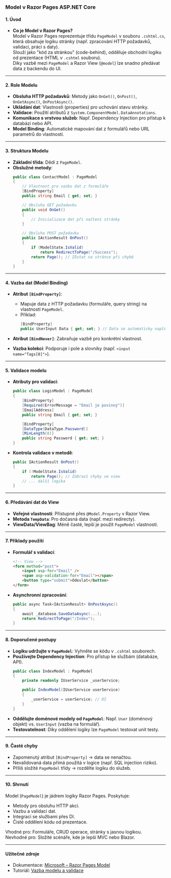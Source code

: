 
### Model v Razor Pages ASP.NET Core

#### **1. Úvod**  

- **Co je Model v Razor Pages?**  
  Model v Razor Pages reprezentuje třídu `PageModel` v souboru `.cshtml.cs`, která obsahuje logiku stránky (např. zpracování HTTP požadavků, validaci, práci s daty).  
  Slouží jako "kód za stránkou" (code-behind), odděluje obchodní logiku od prezentace (HTML v `.cshtml` souboru).  
  Díky vazbě mezi `PageModel` a Razor View (`@model`) lze snadno předávat data z backendu do UI.

---

#### **2. Role Modelu**  

- **Obsluha HTTP požadavků**: Metody jako `OnGet()`, `OnPost()`, `OnGetAsync()`, `OnPostAsync()`.  
- **Ukládání dat**: Vlastnosti (properties) pro uchování stavu stránky.  
- **Validace**: Použití atributů z `System.ComponentModel.DataAnnotations`.  
- **Komunikace s vrstvou služeb**: Např. Dependency Injection pro přístup k databázi nebo API.  
- **Model Binding**: Automatické mapování dat z formulářů nebo URL parametrů do vlastností.

---

#### **3. Struktura Modelu**  

- **Základní třída**: Dědí z `PageModel`.  
- **Obslužné metody**:  
  ```csharp
  public class ContactModel : PageModel
  {
      // Vlastnost pro vazbu dat z formuláře
      [BindProperty]
      public string Email { get; set; }

      // Obsluha GET požadavku
      public void OnGet()
      {
          // Inicializace dat při načtení stránky
      }

      // Obsluha POST požadavku
      public IActionResult OnPost()
      {
          if (ModelState.IsValid)
              return RedirectToPage("/Success");
          return Page(); // Zůstat na stránce při chybě
      }
  }
  ```

---

#### **4. Vazba dat (Model Binding)**  

- **Atribut `[BindProperty]`**:  
  - Mapuje data z HTTP požadavku (formuláře, query string) na vlastnosti `PageModel`.  
  - Příklad:  
    ```csharp
    [BindProperty]
    public UserInput Data { get; set; } // Data se automaticky naplní z formuláře
    ```

- **Atribut `[BindNever]`**: Zabraňuje vazbě pro konkrétní vlastnost.  
- **Vazba kolekcí**: Podporuje i pole a slovníky (např. `<input name="Tags[0]">`).

---

#### **5. Validace modelu**  

- **Atributy pro validaci**:  
  ```csharp
  public class LoginModel : PageModel
  {
      [BindProperty]
      [Required(ErrorMessage = "Email je povinný")]
      [EmailAddress]
      public string Email { get; set; }

      [BindProperty]
      [DataType(DataType.Password)]
      [MinLength(8)]
      public string Password { get; set; }
  }
  ```
- **Kontrola validace v metodě**:  
  ```csharp
  public IActionResult OnPost()
  {
      if (!ModelState.IsValid)
          return Page(); // Zobrazí chyby ve view
      // ... další logika
  }
  ```

---

#### **6. Předávání dat do View**  

- **Veřejné vlastnosti**: Přístupné přes `@Model.Property` v Razor View.  
- **Metoda `TempData`**: Pro dočasná data (např. mezi redirecty).  
- **ViewData/ViewBag**: Méně časté, lepší je použít `PageModel` vlastnosti.

---

#### **7. Příklady použití**  

- **Formulář s validací**:  
  ```html
  <!-- View -->
  <form method="post">
      <input asp-for="Email" />
      <span asp-validation-for="Email"></span>
      <button type="submit">Odeslat</button>
  </form>
  ```

- **Asynchronní zpracování**:  
  ```csharp
  public async Task<IActionResult> OnPostAsync()
  {
      await _database.SaveDataAsync(...);
      return RedirectToPage("/Index");
  }
  ```

---

#### **8. Doporučené postupy**  

- **Logiku udržujte v `PageModel`**: Vyhněte se kódu v `.cshtml` souborech.  
- **Používejte Dependency Injection**: Pro přístup ke službám (databáze, API).  
  ```csharp
  public class IndexModel : PageModel
  {
      private readonly IUserService _userService;

      public IndexModel(IUserService userService)
      {
          _userService = userService; // DI
      }
  }
  ```
- **Oddělujte doménové modely od `PageModel`**: Např. `User` (doménový objekt) vs. `UserInput` (vazba na formulář).  
- **Testovatelnost**: Díky oddělení logiky lze `PageModel` testovat unit testy.

---

#### **9. Časté chyby**  

- Zapomenutý atribut `[BindProperty]` → data se nenačtou.  
- Nevalidovaná data přímá použitá v logice (např. SQL injection riziko).  
- Příliš složité `PageModel` třídy → rozdělte logiku do služeb.

---

#### **10. Shrnutí**  

Model (`PageModel`) je jádrem logiky Razor Pages. Poskytuje:  
- Metody pro obsluhu HTTP akcí.  
- Vazbu a validaci dat.  
- Integraci se službami přes DI.  
- Čisté oddělení kódu od prezentace.  

Vhodné pro: Formuláře, CRUD operace, stránky s jasnou logikou.  
Nevhodné pro: Složité scénáře, kde je lepší MVC nebo Blazor.

---

#### **Užitečné zdroje**  

- Dokumentace: [Microsoft – Razor Pages Model](https://learn.microsoft.com/cs-cz/aspnet/core/razor-pages/?view=aspnetcore-8.0&tabs=visual-studio#the-pagemodel)  
- Tutoriál: [Vazba modelu a validace](https://learn.microsoft.com/cs-cz/aspnet/core/tutorials/razor-pages/validation)
